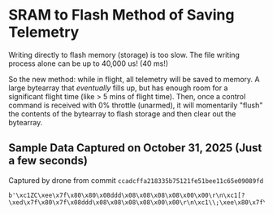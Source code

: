 # SRAM to Flash Method of Saving Telemetry
Writing directly to flash memory (storage) is too slow. The file writing process alone can be up to 40,000 us! (40 ms!)

So the new method: while in flight, all telemetry will be saved to memory. A large bytearray that *eventually* fills up, but has enough room for a significant flight time (like > 5 mins of flight time). Then, once a control command is received with 0% throttle (unarmed), it will momentarily "flush" the contents of the bytearray to flash storage and then clear out the bytearray.

## Sample Data Captured on October 31, 2025 (Just a few seconds)
Captured by drone from commit `ccadcffa218335b75121fe51bee11c65e09089fd`

```
b'\xc1ZC\xee\x7f\x80\x80\x08ddd\x08\x08\x08\x08\x00\x00\r\n\xc1[?\xed\x7f\x80\x7f\x08ddd\x08\x08\x08\x08\x00\x00\r\n\xc1\\;\xee\x80\x7f\x7f\x08ddd\x08\x08\x08\x08\x00\x00\r\n\xc1]7\xed\x7f\x7f\x80\x08ddd\x08\x08\x08\x08\x00\x00\r\n\xc1^3\xed\x7f\x80\x80\x08ddd\x08\x08\x08\x08\x00\x00\r\n\xc1_/\xee\x80\x80\x80\x08ddd\x08\x08\x08\x08\x00\x00\r\n\xc1`+\xed\x7f\x7f\x7f\x08ddd\x08\x08\x08\x08\x00\x00\r\n\xc1a&\xee\x80\x80\x80\x08ddd\x08\x08\x08\x08\x00\x00\r\n\xc1b#\xed\x7f\x80\x7f\x08ddd\x08\x08\x08\x08\x00\x00\r\n\xc1c\x1e\xee\x80\x80\x80\x08ddd\x08\x08\x08\x08\x00\x00\r\n\xc1d\x1a\xed\x7f\x80\x80\x08ddd\x08\x08\x08\x08\x00\x00\r\n\xc1e\x16\xee\x7f\x80\x7f\x08ddd\x08\x08\x08\x08\x00\x00\r\n\xc1f\x12\xee\x80\x80\x7f\x08ddd\x08\x08\x08\x08\x00\x00\r\n\xc1g\x0e\xee\x7f\x7f\x80\x08ddd\x08\x08\x08\x08\x00\x00\r\n\xc1h\n\xee\x7f\x80\x7f\x08ddd\x08\x08\x08\x08\x00\x00\r\n\xc1i\x06\xed\x7f\x80\x7f\x08ddd\x08\x08\x08\x08\x00\x00\r\n\xc1j\x02\xed\x80\x7f\x80\x08ddd\x08\x08\x08\x08\x00\x00\r\n\xc1j\xfe\xee\x7f\x80\x80\x08ddd\x08\x08\x08\x08\x00\x00\r\n\xc1k\xfb\xee\x7f\x7f\x7f\x08ddd\x08\x08\x08\x08\x00\x00\r\n\xc1l\xf6\xee\x7f\x7f\x7f\x08ddd\x08\x08\x08\x08\x00\x00\r\n\xc1m\xf2\xee\x7f\x80\x7f\x08ddd\x08\x08\x08\x08\x00\x00\r\n\xc1n\xee\xee\x7f\x80\x80\x08ddd\x08\x08\x08\x08\x00\x00\r\n\xc1o\xea\xee\x7f\x80\x80\x08ddd\x08\x08\x08\x08\x00\x00\r\n\xc1p\xe7\xee\x80\x7f\x80\x08ddd\x08\x08\x08\x08\x00\x00\r\n\xc1q\xe3\xee\x80\x80\x80\x08ddd\x08\x08\x08\x08\x00\x00\r\n\xc1r\xe0\xee\x7f\x80\x80\x08ddd\x08\x08\x08\x08\x00\x00\r\n\xc1s\xdb\xee\x7f\x80\x7f\x08ddd\x08\x08\x08\x08\x00\x00\r\n\xc1t\xd7\xee\x7f\x7f\x80\x08ddd\x08\x08\x08\x08\x00\x00\r\n\xc1u\xd3\xee\x7f\x80\x80\x08ddd\x08\x08\x08\x08\x00\x00\r\n\xc1v\xcf\xee\x7f\x80\x7f\x08ddd\x08\x08\x08\x08\x00\x00\r\n\xc1w\xcb\xee\x7f\x80\x7f\x08ddd\x08\x08\x08\x08\x00\x00\r\n\xc1x\xc7\xee\x7f\x7f\x80\x08ddd\x08\x08\x08\x08\x00\x00\r\n\xc1y\xc3\xee\x80\x80\x80\x08ddd\x08\x08\x08\x08\x00\x00\r\n\xc1z\xbf\xee\x7f\x80\x7f\x08ddd\x08\x08\x08\x08\x00\x00\r\n\xc1{\xbb\xee\x80\x80\x80\x08]dd\x08\x08\x08\x08\x00\x00\r\n\xc1|\xb7\xee\x80\x7f\x80\x08\xffdd\x08\x08\x08\x08\x00\x00\r\n\xc1}\xb4\xee\x80\x80\x7f\x08\xffdd\x08\x08\x08\x08\x00\x00\r\n\xc1~\xaf\xee\x80\x80\x7f\x08\xffdd\x08\x08\x08\x08\x00\x00\r\n\xc1\x7f\xab\xee\x7f\x80\x7f\x08ddd\x08\x08\x08\x08\x00\x00\r\n\xc1\x80\xa7\xee\x7f\x80\x80\x08\xc8dd\x08\x08\x08\x08\x00\x00\r\n\xc1\x81\xa3\xee\x7f\x7f\x7f\x08\xc8cd\x08\x08\x08\x08\x00\x00\r\n\xc1\x82\x9f\xee\x80\x80\x7f\x08\x8ecd\x08\x08\x08\x08\x00\x00\r\n\xc1\x83\x9c\xee\x7f\x80\x80\x08ddd\x08\x08\x08\x08\x00\x00\r\n\xc1\x84\x99\xee\x80\x80\x7f\x08d\x88d\x08\x08\x08\x08\x00\x00\r\n\xc1\x85\x94\xee\x80\x7f\x80\x08d\xc8d\x08\x08\x08\x08\x00\x00\r\n\xc1\x86\x90\xee\x7f\x80\x7f\x08ddd\x08\x08\x08\x08\x00\x00\r\n\xc1\x87\x8d\xee\x7f\x7f\x7f\x08c\xffd\x08\x08\x08\x08\x00\x00\r\n\xc1\x88\x89\xee\x80\x7f\x80\x08c\xffd\x08\x08\x08\x08\x00\x00\r\n\xc1\x89\x85\xee\x80\x7f\x80\x08dcd\x08\x08\x08\x08\x00\x00\r\n\xc1\x8a\x81\xee\x80\x7f\x7f\x08dd\xc8\x08\x08\x08\x08\x00\x00\r\n\xc1\x8b}\xee\x7f\x7f\x80\x08dde\x08\x08\x08\x08\x00\x00\r\n\xc1\x8cy\xee\x7f\x7f\x7f\x08dd<\x08\x08\x08\x08\x00\x00\r\n\xc1\x8du\xee\x7f\x7f\x80\x08dd\xff\x08\x08\x08\x08\x00\x00\r\n\xc1\x8eq\xee\x80\x80\x80\x08dd@\x08\x08\x08\x08\x00\x00\r\n\xc1\x8fm\xee\x7f\x80\x7f\x08ddd\x08\x08\x08\x08\x00\x00\r\n\xc1\x90i\xee\x7f\x7f\x80\x08ddd\x08\x08\x08\x08\x00\x00\r\n\xc1\x91d\xee\x7f\x7f\x7f\x11ddd\x11\x11\x11\x11\x00\x00\r\n\xc1\x92a\xee\x80\x7f\x80\x19ddd\x19\x19\x19\x19\x00\x00\r\n\xc1\x93]\xee\x7f\x7f\x7f\x19ddd\x19\x19\x19\x19\x00\x00\r\n\xc1\x94X\xee\x80\x7f\x80\x08ddd\x08\x08\x08\x08\x00\x00\r\n\xc1\x95S\xee\x80\x80\x80\x08ddd\x08\x08\x08\x08\x00\x00\r\n'
```